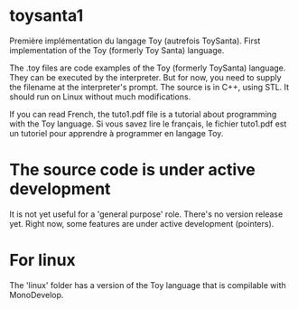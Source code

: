 # toysanta1
Première implémentation du langage Toy (autrefois ToySanta).
First implementation of the Toy (formerly Toy Santa) language.

The .toy files are code examples of the Toy (formerly ToySanta) language. They can be executed by the interpreter. But for now, you need to supply the filename at the interpreter's prompt. The source is in C++, using STL. It should run on Linux without much modifications.

If you can read French, the tuto1.pdf file is a tutorial about programming with the Toy language.
Si vous savez lire le français, le fichier tuto1.pdf est un tutoriel pour apprendre à programmer en langage Toy.

# The source code is under active development
It is not yet useful for a 'general purpose' role. There's no version release yet. Right now, some features are under active development (pointers).

# For linux
The 'linux' folder has a version of the Toy language that is compilable with MonoDevelop.
